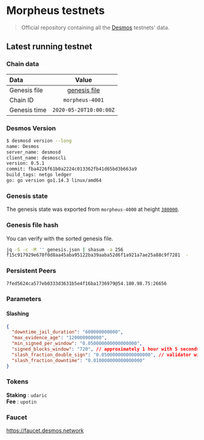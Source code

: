 # Morpheus testnets
> Official repository containing all the [Desmos](https://github.com/desmos-labs/desmos) testnets' data.

## Latest running testnet

### Chain data
| Data | Value | 
| :--- | :---: |
| Genesis file |  [genesis file](genesis.json) |
| Chain ID | `morpheus-4001` |
| Genesis time | `2020-05-20T10:00:00Z` |

### Desmos Version
```sh
$ desmosd version --long
name: Desmos
server_name: desmosd
client_name: desmoscli
version: 0.5.1
commit: fba4226f61b0a2224c013362fb41d65bd3b663a9
build_tags: netgo ledger
go: go version go1.14.3 linux/amd64
```

### Genesis state
The genesis state was exported from `morpheus-4000` at height [`380000`](https://morpheus-4000.desmos.network/blocks/380000).

### Genesis file hash
You can verify with the sorted genesis file.

```sh
jq -S -c -M '' genesis.json | shasum -a 256
f15c917929e670f0d8aa45aba95122ba39aaba52d6f1a921a7ae25a88c9f7281  -
```

### Persistent Peers
```sh
7fed5624ca577eb0333d3631b5e4f16ba1736979@54.180.98.75:26656
```

### Parameters

#### Slashing
```json
{
  "downtime_jail_duration": "600000000000",
  "max_evidence_age": "120000000000",
  "min_signed_per_window": "0.050000000000000000",
  "signed_blocks_window": "720", // approximately 1 hour with 5 seconds block
  "slash_fraction_double_sign": "0.050000000000000000", // validator will be jailed for downtime if missing 684 blocks in 1 hour
  "slash_fraction_downtime": "0.010000000000000000"
}
```

### Tokens
__Staking__ : `udaric` \
__Fee__ : `upotin`

### Faucet
https://faucet.desmos.network
